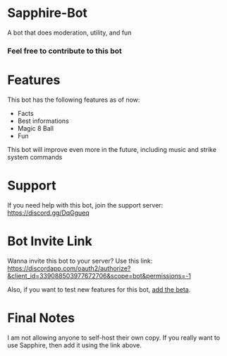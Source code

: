 # Sapphire-Bot
A bot that does moderation, utility, and fun

### Feel free to contribute to this bot

# Features
This bot has the following features as of now:
  * Facts
  * Best informations
  * Magic 8 Ball
  * Fun

This bot will improve even more in the future, including music and strike system commands

# Support
If you need help with this bot, join the support server: https://discord.gg/DqGgueq

# Bot Invite Link
Wanna invite this bot to your server? Use this link: https://discordapp.com/oauth2/authorize?&client_id=339088503977672706&scope=bot&permissions=-1

Also, if you want to test new features for this bot, [add the beta](https://discordapp.com/oauth2/authorize?&client_id=377087253517697024&scope=bot&permissions=-1).

# Final Notes
I am not allowing anyone to self-host their own copy. If you really want to use Sapphire, then add it using the link above.
